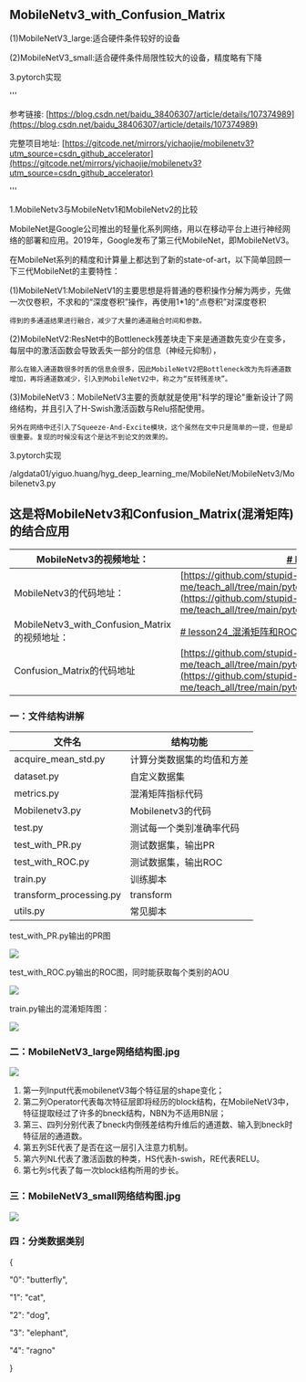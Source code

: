 ## MobileNetv3_with_Confusion_Matrix
(1)MobileNetV3_large:适合硬件条件较好的设备

(2)MobileNetV3_small:适合硬件条件局限性较大的设备，精度略有下降

3.pytorch实现

'''

参考链接: [https://blog.csdn.net/baidu_38406307/article/details/107374989](https://blog.csdn.net/baidu_38406307/article/details/107374989)

完整项目地址: [https://gitcode.net/mirrors/yichaojie/mobilenetv3?utm_source=csdn_github_accelerator](https://gitcode.net/mirrors/yichaojie/mobilenetv3?utm_source=csdn_github_accelerator)

'''

1.MobileNetv3与MobileNetv1和MobileNetv2的比较

  MobileNet是Google公司推出的轻量化系列网络，用以在移动平台上进行神经网络的部署和应用。2019年，Google发布了第三代MobileNet，即MobileNetV3。

  在MobileNet系列的精度和计算量上都达到了新的state-of-art，以下简单回顾一下三代MobileNet的主要特性：

  (1)MobileNetV1:MobileNetV1的主要思想是将普通的卷积操作分解为两步，先做一次仅卷积，不求和的“深度卷积”操作，再使用1*1的“点卷积”对深度卷积

    得到的多通道结果进行融合，减少了大量的通道融合时间和参数。

  (2)MobileNetV2:ResNet中的Bottleneck残差块走下来是通道数先变少在变多，每层中的激活函数会导致丢失一部分的信息（神经元抑制），

    那么在输入通道数很多时丢的信息会很多，因此MobileNetV2把Bottleneck改为先将通道数增加，再将通道数减少，引入到MobileNetV2中，称之为“反转残差块”。

  (3)MobileNetV3：MobileNetV3主要的贡献就是使用"科学的理论"重新设计了网络结构，并且引入了H-Swish激活函数与Relu搭配使用。

    另外在网络中还引入了Squeeze-And-Excite模块，这个虽然在文中只是简单的一提，但是却很重要。复现的时候没有这个是达不到论文的效果的。

3.pytorch实现

  /algdata01/yiguo.huang/hyg_deep_learning_me/MobileNet/MobileNetv3/Mobilenetv3.py

## 这是将MobileNetv3**和**Confusion_Matrix(混淆矩阵)的结合应用

|MobileNetv3的视频地址：|[# lesson22_MobilenetV3的网络结构讲解](https://www.bilibili.com/video/BV1kR4y1f7vn/?spm_id_from=333.999.0.0&vd_source=5ba1bf3a19888ef725acbeaf5d3fc6e6)|
|-|-|
|MobileNetv3的代码地址：|[https://github.com/stupid-boy-me/teach_all/tree/main/pytorch_classifier/MobileNet/MobileNetV3](https://github.com/stupid-boy-me/teach_all/tree/main/pytorch_classifier/MobileNet/MobileNetV3)|
|MobileNetv3_with_Confusion_Matrix的视频地址：|[# lesson24_混淆矩阵和ROC在MobileNetV3的实际应用](https://www.bilibili.com/video/BV1724y1C7f1/?spm_id_from=333.999.0.0&vd_source=5ba1bf3a19888ef725acbeaf5d3fc6e6)|
|Confusion_Matrix的代码地址|[https://github.com/stupid-boy-me/teach_all/tree/main/pytorch_classifier/MobileNet/MobileNetv3_with_Confusion_Matrix](https://github.com/stupid-boy-me/teach_all/tree/main/pytorch_classifier/MobileNet/MobileNetv3_with_Confusion_Matrix)|


### 一：文件结构讲解

|文件名|结构功能|
|-|-|
|acquire_mean_std.py|计算分类数据集的均值和方差|
|dataset.py|自定义数据集|
|metrics.py   |混淆矩阵指标代码|
|Mobilenetv3.py|Mobilenetv3的代码|
|test.py|测试每一个类别准确率代码|
|test_with_PR.py|测试数据集，输出PR|
|test_with_ROC.py|测试数据集，输出ROC|
|train.py|训练脚本|
|transform_processing.py|transform|
|utils.py|常见脚本|


test_with_PR.py输出的PR图

![](https://secure2.wostatic.cn/static/bLEAJyoGi7L1ynjsWGnoLR/pr_curve.jpg?auth_key=1670417257-roZ6536ZqE69XJY7iL77Z8-0-1ce665d32b627aa1368f16248762fa12)

test_with_ROC.py输出的ROC图，同时能获取每个类别的AOU

![](https://secure2.wostatic.cn/static/iDGLqtfrWUpyPmRVPzqWsY/set113_roc.jpg?auth_key=1670417330-f3b3A11aC1yqTxBxr9XYzw-0-b075dbf469ef82bdfd22c8eeb8cccd91)

train.py输出的混淆矩阵图：

![](https://secure2.wostatic.cn/static/jKQgB99gBj8jXSbubnuimn/epoch-17.png?auth_key=1670417416-8xEC89zMQMobLXrhyStFW6-0-e2c70a3576803a407312eeb953566dee)

### 二：MobileNetV3_large网络结构图.jpg

![](https://secure2.wostatic.cn/static/qXTsFdL6axWMzhL6LEKxk5/MobileNetV3_large网络结构图.jpg?auth_key=1670417717-gWdTMeiZCRAy8fUaUfW8et-0-08a73a3b3d7f8b9f0ebdc42f5c37f4e5)

1. 第一列Input代表mobilenetV3每个特征层的shape变化；
2. 第二列Operator代表每次特征层即将经历的block结构，在MobileNetV3中，特征提取经过了许多的bneck结构，NBN为不适用BN层；
3. 第三、四列分别代表了bneck内倒残差结构升维后的通道数、输入到bneck时特征层的通道数。
4. 第五列SE代表了是否在这一层引入注意力机制。
5. 第六列NL代表了激活函数的种类，HS代表h-swish，RE代表RELU。
6. 第七列s代表了每一次block结构所用的步长。

### 三：MobileNetV3_small网络结构图.jpg

![](https://secure2.wostatic.cn/static/4ScPdFVnPa1RbxSFQUCsjo/MobileNetV3_small网络结构图.jpg?auth_key=1670417765-bWkqD43CzCsQfeUXC3q8oj-0-99431cf7fc16e68934c0b942ec17ef14)

### 四：分类数据类别

{

  "0": "butterfly",

  "1": "cat",

  "2": "dog",

  "3": "elephant",

  "4": "ragno"

}

